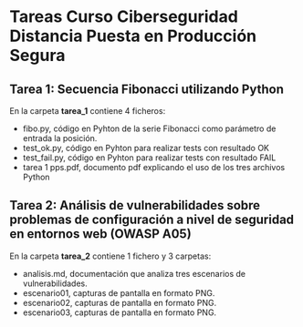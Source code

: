 # Tareas Curso Ciberseguridad Distancia Puesta en Producción Segura
## Tarea 1: Secuencia Fibonacci utilizando Python
En la carpeta **tarea_1** contiene 4 ficheros:
- fibo.py, código en Pyhton de la serie Fibonacci como parámetro de entrada la posición.
- test_ok.py, código en Pyhton para realizar tests con resultado OK
- test_fail.py, código en Pyhton para realizar tests con resultado FAIL
- tarea 1 pps.pdf, documento pdf explicando el uso de los tres archivos Python
## Tarea 2: Análisis de vulnerabilidades sobre problemas de configuración a nivel de seguridad en entornos web (OWASP A05)
En la carpeta **tarea_2** contiene 1 fichero y 3 carpetas:
- analisis.md, documentación que analiza tres escenarios de vulnerabilidades.
- escenario01, capturas de pantalla en formato PNG.
- escenario02, capturas de pantalla en formato PNG.
- escenario03, capturas de pantalla en formato PNG.
